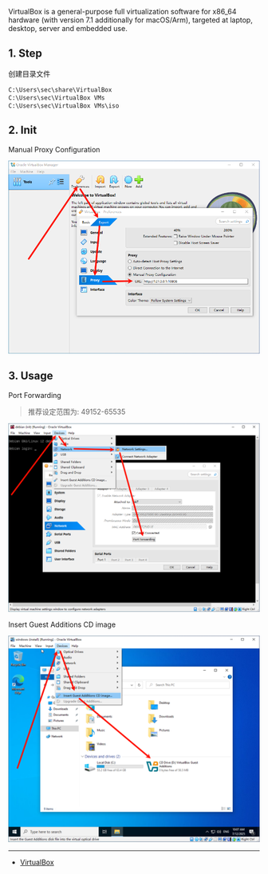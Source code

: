 VirtualBox is a general-purpose full virtualization software for x86_64 hardware (with version 7.1 additionally for macOS/Arm), targeted at laptop, desktop, server and embedded use.

## 1. Step

创建目录文件

```
C:\Users\sec\share\VirtualBox
C:\Users\sec\VirtualBox VMs
C:\Users\sec\VirtualBox VMs\iso
```

## 2. Init

Manual Proxy Configuration

![Manual Proxy Configuration](./../../../image/VirtualBox/Manual%20Proxy%20Configuration.png)

## 3. Usage

Port Forwarding

> 推荐设定范围为: 49152-65535

![Port Forwarding](./../../../image/VirtualBox/Port%20Forwarding.png)

Insert Guest Additions CD image

![Insert Guest Additions CD image](./../../../image/VirtualBox/Insert%20Guest%20Additions%20CD%20image.png)

---

- [VirtualBox](https://www.virtualbox.org/)

